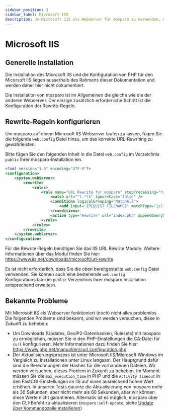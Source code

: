 ```yaml
---
sidebar_position: 3
sidebar_label: Microsoft IIS
description: Um Microsoft IIS als Webserver für mosparo zu verwenden, müssen Sie einige Anpassungen in der Konfiguration vornehmen.
---
```


# Microsoft IIS

## Generelle Installation

Die Installation des Microsoft IIS und die Konfiguration von PHP für den Micorsoft IIS liegen ausserhalb des Rahmens dieser Dokumentation und werden daher hier nicht dokumentiert.

Die Installation von mosparo ist im Allgemeinen die gleiche wie die der anderen Webserver. Der einzige zusätzlich erforderliche Schritt ist die Konfiguration der Rewrite-Regeln.

## Rewrite-Regeln konfigurieren

Um mosparo auf einem Microsoft IIS Webserver laufen zu lassen, fügen Sie die folgende `web.config` Datei hinzu, um das korrekte URL-Rewriting zu gewährleisten.

Bitte fügen Sie den folgenden Inhalt in die Datei `web.config` im Verzeichnis `public` Ihrer mosparo-Installation ein.

```xml title="C:\inetpub\wwwroot\mosparo.example.com\public\web.config"
<?xml version="1.0" encoding="UTF-8"?>
<configuration>
    <system.webServer>
        <rewrite>
            <rules>
                <rule name="URL Rewrite for mosparo" stopProcessing="true">
                    <match url="^(.*)$" ignoreCase="false" />
                    <conditions logicalGrouping="MatchAll">
                        <add input="{REQUEST_FILENAME}" matchType="IsFile" negate="true" />
                    </conditions>
                    <action type="Rewrite" url="index.php" appendQueryString="true" />
                </rule>
            </rules>
        </rewrite>
    </system.webServer>
</configuration>
```

Für die Rewrite-Regeln benötigen Sie das IIS URL Rewrite Module. Weitere Informationen über das Modul finden Sie hier: https://www.iis.net/downloads/microsoft/url-rewrite

Es ist nicht erforderlich, dass Sie die oben bereitgestellte `web.config` Datei verwenden. Sie können auch eine bestehende `web.config` Konfigurationsdatei im `public` Verzeichnis Ihrer mosparo Installation entsprechend erweitern.

## Bekannte Probleme

Mit Microsoft IIS als Webserver funktioniert (noch) nicht alles problemlos. Die folgenden Probleme sind bekannt, und wir werden versuchen, diese in Zukunft zu beheben:

- Um Downloads (Updates, GeoIP2-Datenbanken, Rulesets) mit mosparo zu ermöglichen, müssen Sie in den PHP-Einstellungen die CA-Datei für `curl` konfigurieren. Mehr Informationen dazu finden Sie hier: https://www.php.net/manual/en/curl.configuration.php
- Der Aktualisierungsprozess ist unter Microsoft IIS/Microsoft Windows im Vergleich zu Installationen unter Linux langsam. Der Hauptgrund dafür sind die Berechnungen der Hashes für die vorhandenen Dateien. Wir werden versuchen, dieses Problem in Zukunft zu beheben. Im Moment müssen Sie die `max_execution_time` in PHP und die `Activity Timeout` in den FastCGI-Einstellungen im IIS auf einen ausreichend hohen Wert erhöhen. In unseren Tests dauerte die Aktualisierung von mosparo mehr als 30 Sekunden, aber nicht mehr als 60 Sekunden, aber wir können diese Werte nicht garantieren. Alternativ ist es möglich, mosparo über den CLI-Befehl zu aktualisieren (`mosparo:self-update`, siehe [Update über Kommandozeile installieren](./update#update-über-kommandozeile-installieren))